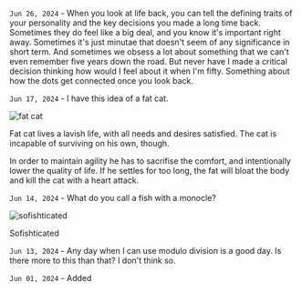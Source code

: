 `Jun 26, 2024` - When you look at life back, you can tell the defining traits of your personality and the key decisions you made a long time back.
Sometimes they do feel like a big deal, and you know it's important right away.
Sometimes it's just minutae that doesn't seem of any significance in short term.
And sometimes we obsess a lot about something that we can't even remember five years down the road.
But never have I made a critical decision thinking how would I feel about it when I'm fifty.
Something about how the dots get connected once you look back.

`Jun 17, 2024` - I have this idea of a fat cat.

![fat cat](/16_life/images/fat-cat.jpg)

Fat cat lives a lavish life, with all needs and desires satisfied.
The cat is incapable of surviving on his own, though.

In order to maintain agility he has to sacrifise the comfort, and intentionally lower the quality of life.
If he settles for too long, the fat will bloat the body and kill the cat with a heart attack.

`Jun 14, 2024` - What do you call a fish with a monocle?

![sofishticated](/16_life/images/sofishticated.jpg)

Sofishticated

`Jun 13, 2024` - Any day when I can use modulo division is a good day. Is there more to this than that? I don't think so.

`Jun 01, 2024` - Added [](/12_articles/57-bus-time.rst)
